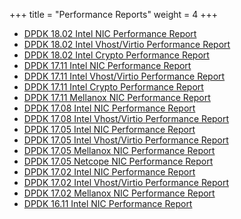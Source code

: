 +++
title = "Performance Reports"
weight = 4
+++

- [DPDK 18.02 Intel NIC Performance Report](/PerformanceReports/DPDK_18_02_Intel_NIC_performance_report.pdf)
- [DPDK 18.02 Intel Vhost/Virtio Performance Report](/PerformanceReports/DPDK_18_02_Intel_virtio_performance_report.pdf)
- [DPDK 18.02 Intel Crypto Performance Report](/PerformanceReports/DPDK_18_02_Intel_crypto_performance_report.pdf)
- [DPDK 17.11 Intel NIC Performance Report](/PerformanceReports/DPDK_17_11_Intel_NIC_performance_report.pdf)
- [DPDK 17.11 Intel Vhost/Virtio Performance Report](/PerformanceReports//DPDK_17_11_Intel_virtio_performance_report.pdf)
- [DPDK 17.11 Intel Crypto Performance Report](/PerformanceReports//DPDK_17_11_Intel_crypto_performance_report.pdf)
- [DPDK 17.11 Mellanox NIC Performance Report](/PerformanceReports//perf/DPDK_17_11_Mellanox_NIC_performance_report.pdf)
- [DPDK 17.08 Intel NIC Performance Report](/PerformanceReports//DPDK_17_05_Intel_NIC_performance_report.pdf)
- [DPDK 17.08 Intel Vhost/Virtio Performance Report](/PerformanceReports//DPDK_17_08_Intel_virtio_performance_report.pdf)
- [DPDK 17.05 Intel NIC Performance Report](/PerformanceReports/DPDK_17_05_Intel_NIC_performance_report.pdf)
- [DPDK 17.05 Intel Vhost/Virtio Performance Report](/PerformanceReports//DPDK_17_05_Intel_virtio_performance_report.pdf)
- [DPDK 17.05 Mellanox NIC Performance Report](/PerformanceReports//DPDK_17_05_Mellanox_NIC_performance_report.pdf)
- [DPDK 17.05 Netcope NIC Performance Report](/PerformanceReports//DPDK_17_05_Netcope_NIC_performance_report.pdf)
- [DPDK 17.02 Intel NIC Performance Report](/PerformanceReports//DPDK_17_02_Intel_NIC_performance_report.pdf)
- [DPDK 17.02 Intel Vhost/Virtio Performance Report](/PerformanceReports//DPDK_17_02_Intel_virtio_performance_report.pdf)
- [DPDK 17.02 Mellanox NIC Performance Report](/PerformanceReports//DPDK_17_02_Mellanox_NIC_performance_report.pdf)
- [DPDK 16.11 Intel NIC Performance Report](/PerformanceReports//DPDK_16_11_Intel_NIC_performance_report.pdf)
